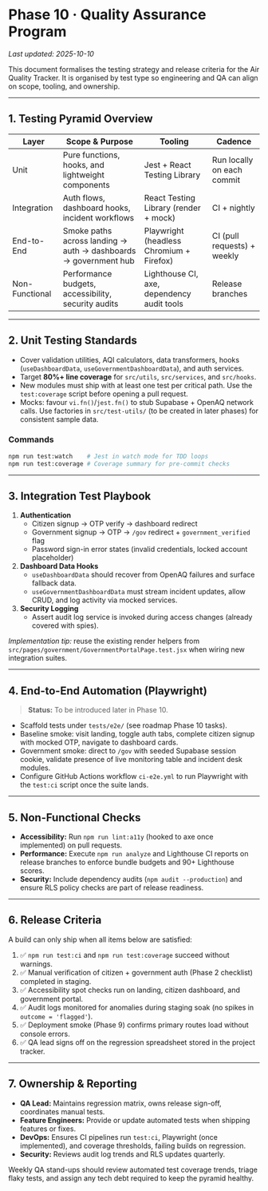 # Phase 10 · Quality Assurance Program

_Last updated: 2025-10-10_

This document formalises the testing strategy and release criteria for the Air Quality Tracker. It is
organised by test type so engineering and QA can align on scope, tooling, and ownership.

---

## 1. Testing Pyramid Overview

| Layer          | Scope & Purpose                                                  | Tooling                                    | Cadence                     |
|----------------|------------------------------------------------------------------|--------------------------------------------|-----------------------------|
| Unit           | Pure functions, hooks, and lightweight components                | Jest + React Testing Library               | Run locally on each commit  |
| Integration    | Auth flows, dashboard hooks, incident workflows                  | React Testing Library (render + mock)      | CI + nightly                |
| End-to-End     | Smoke paths across landing → auth → dashboards → government hub  | Playwright (headless Chromium + Firefox)   | CI (pull requests) + weekly |
| Non-Functional | Performance budgets, accessibility, security audits              | Lighthouse CI, axe, dependency audit tools | Release branches            |

---

## 2. Unit Testing Standards

- Cover validation utilities, AQI calculators, data transformers, hooks (`useDashboardData`,
  `useGovernmentDashboardData`), and auth services.
- Target **80%+ line coverage** for `src/utils`, `src/services`, and `src/hooks`.
- New modules must ship with at least one test per critical path. Use the `test:coverage` script
  before opening a pull request.
- Mocks: favour `vi.fn()`/`jest.fn()` to stub Supabase + OpenAQ network calls. Use factories in
  `src/test-utils/` (to be created in later phases) for consistent sample data.

### Commands

```bash
npm run test:watch    # Jest in watch mode for TDD loops
npm run test:coverage # Coverage summary for pre-commit checks
```

---

## 3. Integration Test Playbook

1. **Authentication**
   - Citizen signup → OTP verify → dashboard redirect
   - Government signup → OTP → `/gov` redirect + `government_verified` flag
   - Password sign-in error states (invalid credentials, locked account placeholder)
2. **Dashboard Data Hooks**
   - `useDashboardData` should recover from OpenAQ failures and surface fallback data.
   - `useGovernmentDashboardData` must stream incident updates, allow CRUD, and log activity via
     mocked services.
3. **Security Logging**
   - Assert audit log service is invoked during access changes (already covered with spies).

*Implementation tip:* reuse the existing render helpers from `src/pages/government/GovernmentPortalPage.test.jsx`
when wiring new integration suites.

---

## 4. End-to-End Automation (Playwright)

> **Status:** To be introduced later in Phase 10.

- Scaffold tests under `tests/e2e/` (see roadmap Phase 10 tasks).
- Baseline smoke: visit landing, toggle auth tabs, complete citizen signup with mocked OTP,
  navigate to dashboard cards.
- Government smoke: direct to `/gov` with seeded Supabase session cookie, validate presence of live
  monitoring table and incident desk modules.
- Configure GitHub Actions workflow `ci-e2e.yml` to run Playwright with the `test:ci` script once
  the suite lands.

---

## 5. Non-Functional Checks

- **Accessibility:** Run `npm run lint:a11y` (hooked to axe once implemented) on pull requests.
- **Performance:** Execute `npm run analyze` and Lighthouse CI reports on release branches to enforce
  bundle budgets and 90+ Lighthouse scores.
- **Security:** Include dependency audits (`npm audit --production`) and ensure RLS policy checks are
  part of release readiness.

---

## 6. Release Criteria

A build can only ship when all items below are satisfied:

1. ✅ `npm run test:ci` and `npm run test:coverage` succeed without warnings.
2. ✅ Manual verification of citizen + government auth (Phase 2 checklist) completed in staging.
3. ✅ Accessibility spot checks run on landing, citizen dashboard, and government portal.
4. ✅ Audit logs monitored for anomalies during staging soak (no spikes in `outcome = 'flagged'`).
5. ✅ Deployment smoke (Phase 9) confirms primary routes load without console errors.
6. ✅ QA lead signs off on the regression spreadsheet stored in the project tracker.

---

## 7. Ownership & Reporting

- **QA Lead:** Maintains regression matrix, owns release sign-off, coordinates manual tests.
- **Feature Engineers:** Provide or update automated tests when shipping features or fixes.
- **DevOps:** Ensures CI pipelines run `test:ci`, Playwright (once implemented), and coverage
  thresholds, failing builds on regression.
- **Security:** Reviews audit log trends and RLS updates quarterly.

Weekly QA stand-ups should review automated test coverage trends, triage flaky tests, and assign any
tech debt required to keep the pyramid healthy.
